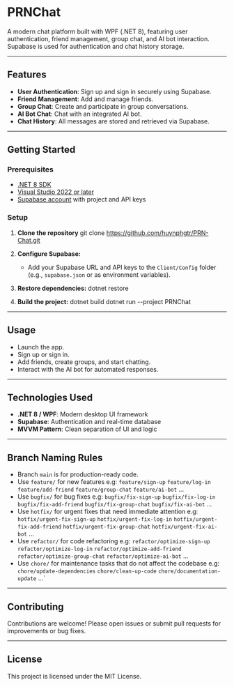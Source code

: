# PRNChat

A modern chat platform built with WPF (.NET 8), featuring user authentication, friend management, group chat, and AI bot interaction. Supabase is used for authentication and chat history storage.

---

## Features

- **User Authentication**: Sign up and sign in securely using Supabase.
- **Friend Management**: Add and manage friends.
- **Group Chat**: Create and participate in group conversations.
- **AI Bot Chat**: Chat with an integrated AI bot.
- **Chat History**: All messages are stored and retrieved via Supabase.

---

## Getting Started

### Prerequisites

- [.NET 8 SDK](https://dotnet.microsoft.com/download)
- [Visual Studio 2022 or later](https://visualstudio.microsoft.com/)
- [Supabase account](https://supabase.com/) with project and API keys

### Setup

1. **Clone the repository**
   git clone https://github.com/huynphgtr/PRN-Chat.git

2. **Configure Supabase:**
   - Add your Supabase URL and API keys to the `Client/Config` folder (e.g., `supabase.json` or as environment variables).

3. **Restore dependencies:**
   dotnet restore

4. **Build the project:**
    dotnet build
    dotnet run --project PRNChat

---

## Usage

- Launch the app.
- Sign up or sign in.
- Add friends, create groups, and start chatting.
- Interact with the AI bot for automated responses.

---

## Technologies Used

- **.NET 8 / WPF**: Modern desktop UI framework
- **Supabase**: Authentication and real-time database
- **MVVM Pattern**: Clean separation of UI and logic

---

## Branch Naming Rules
- Branch `main` is for production-ready code.
- Use `feature/` for new features 
  e.g: 
  `feature/sign-up`
  `feature/log-in`
  `feature/add-friend`
  `feature/group-chat`
  `feature/ai-bot`
   ...
- Use `bugfix/` for bug fixes 
  e.g: 
  `bugfix/fix-sign-up`
  `bugfix/fix-log-in`
  `bugfix/fix-add-friend`
  `bugfix/fix-group-chat`
  `bugfix/fix-ai-bot`
   ...
- Use `hotfix/` for urgent fixes that need immediate attention
  e.g: 
  `hotfix/urgent-fix-sign-up`
  `hotfix/urgent-fix-log-in`
  `hotfix/urgent-fix-add-friend`
  `hotfix/urgent-fix-group-chat`
  `hotfix/urgent-fix-ai-bot`
   ...
- Use `refactor/` for code refactoring 
  e.g: 
  `refactor/optimize-sign-up`
  `refactor/optimize-log-in`
  `refactor/optimize-add-friend`
  `refactor/optimize-group-chat`
  `refactor/optimize-ai-bot`
   ...
- Use `chore/` for maintenance tasks that do not affect the codebase
  e.g: 
  `chore/update-dependencies`
  `chore/clean-up-code`
  `chore/documentation-update`
   ...`

---

## Contributing

Contributions are welcome! Please open issues or submit pull requests for improvements or bug fixes.

---

## License

This project is licensed under the MIT License.



    
